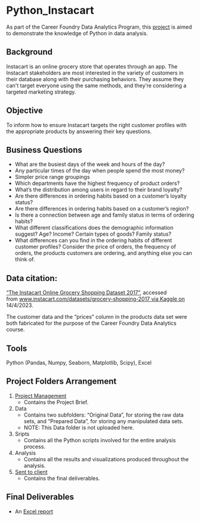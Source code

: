 # Python_Instacart
As part of the Career Foundry Data Analytics Program, this [project](01%20Project%20Management/A4_Data_Project%20Brief.pdf) is aimed to demonstrate the knowledge of Python in data analysis.

## Background
Instacart is an online grocery store that operates through an app. The Instacart stakeholders are most interested in the variety of customers in their database
along with their purchasing behaviors. They assume they can't target everyone using the same methods, and they’re considering a targeted marketing strategy.

## Objective
To inform how to ensure Instacart targets the right customer profiles with the appropriate products by answering their key questions. 

## Business Questions
- What are the busiest days of the week and hours of the day?
- Any particular times of the day when people spend the most money?
- Simpler price range groupings
- Which departments have the highest frequency of product orders?
- What’s the distribution among users in regard to their brand loyalty?
- Are there differences in ordering habits based on a customer’s loyalty status?
- Are there differences in ordering habits based on a customer’s region?
- Is there a connection between age and family status in terms of ordering habits?
- What different classifications does the demographic information suggest? Age? Income? Certain types of goods? Family status?
- What differences can you find in the ordering habits of different customer profiles? Consider the price of orders, the frequency of orders, the products customers are ordering, and anything else you can think of.

## Data citation:
[“The Instacart Online Grocery Shopping Dataset 2017”](https://www.kaggle.com/datasets/psparks/instacart-market-basket-analysis), accessed from www.instacart.com/datasets/grocery-shopping-2017 via Kaggle on 14/4/2023.

The customer data and the “prices” column in the products data set were both fabricated for the purpose of the Career Foundry Data Analytics course. 

## Tools
Python (Pandas, Numpy, Seaborn, Matplotlib, Scipy), Excel

## Project Folders Arrangement
1. [Project Management](01%20Project%20Management)
   - Contains the Project Brief. 
2. Data
   - Contains two subfolders: “Original Data”, for storing the raw data sets, and “Prepared Data”, for storing any manipulated data sets. 
   - NOTE: This Data folder is not uploaded here. 
3. Sripts
   - Contains all the Python scripts involved for the entire analysis process. 
4. Analysis
   - Contains all the results and visualizations produced throughout the analysis. 
5. [Sent to client](05%20Sent%20to%20Client)
   - Contains the final deliverables. 

## Final Deliverables
- An [Excel report](05%20Sent%20to%20Client/Final_report.xlsx)
